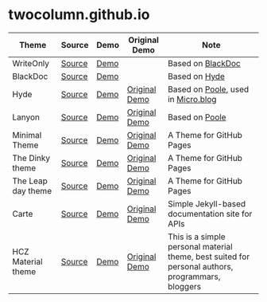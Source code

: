# twocolumn.github.io

| Theme | Source | Demo | Original Demo | Note |
|---|---|---|---|---|
| WriteOnly | [Source](https://github.com/twocolumn/WriteOnly) | [Demo](https://twocolumn.github.io/WriteOnly/) | | Based on [BlackDoc](https://github.com/twocolumn/BlackDoc) |
| BlackDoc | [Source](https://github.com/twocolumn/BlackDoc) | [Demo](https://twocolumn.github.io/BlackDoc/) | | Based on [Hyde](https://github.com/twocolumn/hyde) |
| Hyde | [Source](https://github.com/twocolumn/hyde) | [Demo](https://twocolumn.github.io/hyde/) | [Original Demo](https://hyde.getpoole.com/) | Based on [Poole](https://github.com/esovm/poole), used in [Micro.blog](https://micro.blog/) |
| Lanyon | [Source](https://github.com/twocolumn/lanyon) | [Demo](https://twocolumn.github.io/lanyon/) | [Original Demo](http://lanyon.getpoole.com/) | Based on [Poole](https://github.com/esovm/poole) |
| Minimal Theme | [Source](https://github.com/twocolumn/minimal) | [Demo](https://twocolumn.github.io/minimal/) | [Original Demo](https://orderedlist.com/minimal/) | A Theme for GitHub Pages |
| The Dinky theme | [Source](https://github.com/twocolumn/dinky) | [Demo](https://twocolumn.github.io/dinky/) | [Original Demo](https://pages-themes.github.io/dinky/) | A Theme for GitHub Pages |
| The Leap day theme | [Source](https://github.com/twocolumn/leap-day) | [Demo](https://twocolumn.github.io/leap-day/) | [Original Demo](https://pages-themes.github.io/leap-day/) | A Theme for GitHub Pages |
| Carte | [Source](https://github.com/twocolumn/carte) | [Demo](https://twocolumn.github.io/carte/) | [Original Demo](http://wiredcraft.github.io/carte/) | Simple Jekyll-based documentation site for APIs |
| HCZ Material theme | [Source](https://github.com/twocolumn/hcz-jekyll-blog) | [Demo](https://twocolumn.github.io/hcz-jekyll-blog/) | [Original Demo](https://codeasashu.github.io/hcz-jekyll-blog/) | This is a simple personal material theme, best suited for personal authors, programmars, bloggers |


